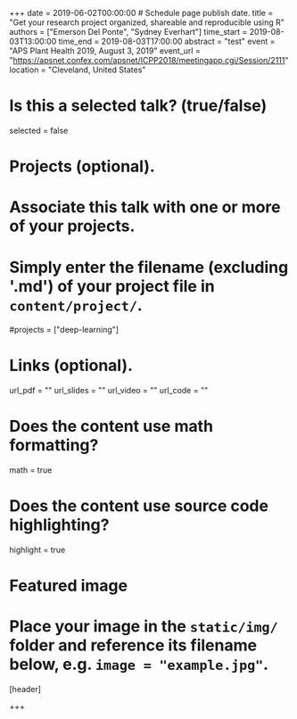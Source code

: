+++
date = 2019-06-02T00:00:00   # Schedule page publish date.
title = "Get your research project organized, shareable and reproducible using R"
authors = ["Emerson Del Ponte", "Sydney Everhart"]
time_start = 2019-08-03T13:00:00
time_end = 2019-08-03T17:00:00
abstract = "test"
event = "APS Plant Health 2019, August 3, 2019"
event_url = "https://apsnet.confex.com/apsnet/ICPP2018/meetingapp.cgi/Session/2111"
location = "Cleveland, United States"

# Is this a selected talk? (true/false)
selected = false

# Projects (optional).
#   Associate this talk with one or more of your projects.
#   Simply enter the filename (excluding '.md') of your project file in `content/project/`.
#projects = ["deep-learning"]

# Links (optional).
url_pdf = ""
url_slides = ""
url_video = ""
url_code = ""

# Does the content use math formatting?
math = true

# Does the content use source code highlighting?
highlight = true

# Featured image
# Place your image in the `static/img/` folder and reference its filename below, e.g. `image = "example.jpg"`.
[header]

+++
